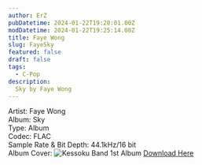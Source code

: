 ```yaml
---
author: ErZ
pubDatetime: 2024-01-22T19:20:01.00Z
modDatetime: 2024-01-22T19:25:14.00Z
title: Faye Wong
slug: FayeSky
featured: false
draft: false
tags:
  - C-Pop
description:
  Sky by Faye Wong
---
```

Artist: Faye Wong<br>
Album: Sky<br>
Type: Album<br>
Codec: FLAC<br>
Sample Rate & Bit Depth: 44.1kHz/16 bit<br>
Album Cover: ![Kessoku Band 1st Album](https://ucarecdn.com/45554dfd-b2b2-456f-8318-049e8f97111c/-/preview/500x500/-/quality/smart_retina/-/format/auto/)
[Download Here](https://cuty.io/faysky)